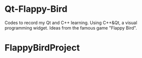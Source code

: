 # Qt-Flappy-Bird
Codes to record my Qt and C++ learning. Using C++&amp;Qt, a visual programming widget. Ideas from the famous game "Flappy Bird".
# FlappyBirdProject
